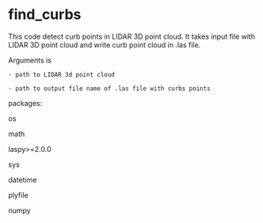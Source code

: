 # find_curbs
This code detect curb points in LIDAR 3D point cloud. It takes input file with 
LIDAR 3D point cloud and write curb point cloud in .las file.

Arguments is

    - path to LIDAR 3d point cloud
    
    - path to output file name of .las file with curbs points

packages:

  os
  
  math
  
  laspy>=2.0.0
  
  sys
  
  datetime
  
  plyfile
  
  numpy
